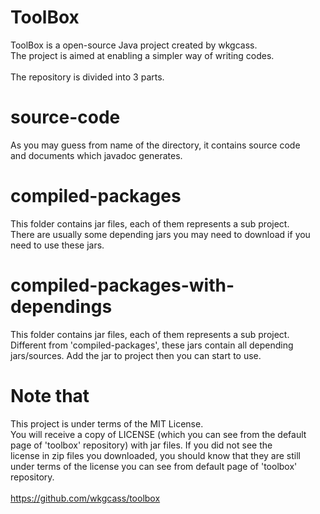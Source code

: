 # ToolBox
ToolBox is a open-source Java project created by wkgcass.
<br/>The project is aimed at enabling a simpler way of writing codes.
<br/>
<br/>The repository is divided into 3 parts.

# source-code
As you may guess from name of the directory, it contains source code
<br/>and documents which javadoc generates.

# compiled-packages
This folder contains jar files, each of them represents a sub project.
<br/>There are usually some depending jars you may need to download if you
<br/>need to use these jars.

# compiled-packages-with-dependings
This folder contains jar files, each of them represents a sub project.
<br/>Different from 'compiled-packages', these jars contain all depending
<br/>jars/sources. Add the jar to project then you can start to use.

# Note that
This project is under terms of the MIT License.
<br/>You will receive a copy of LICENSE (which you can see from the default
<br/>page of 'toolbox' repository) with jar files. If you did not see the 
<br/>license in zip files you downloaded, you should know that they are still
<br/>under terms of the license you can see from default page of 'toolbox' 
<br/>repository.
<br/>
<br/>https://github.com/wkgcass/toolbox